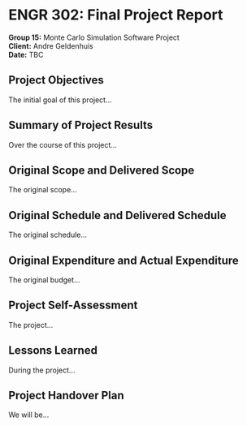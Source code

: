 # ENGR 302: Final Project Report

**Group 15:** Monte Carlo Simulation Software Project  
**Client:** Andre Geldenhuis  
**Date:** TBC

## Project Objectives
The initial goal of this project...

## Summary of Project Results
Over the course of this project...

## Original Scope and Delivered Scope
The original scope...

## Original Schedule and Delivered Schedule
The original schedule...

## Original Expenditure and Actual Expenditure
The original budget...

## Project Self-Assessment
The project...

## Lessons Learned
During the project...

## Project Handover Plan
We will be...

